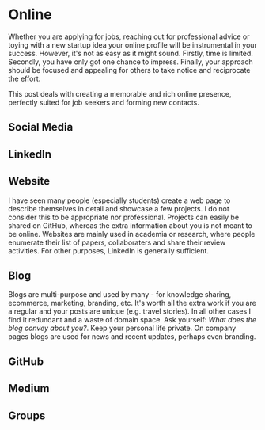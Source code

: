 # Online

Whether you are applying for jobs, reaching out for professional advice or toying with a new startup idea your online profile will be instrumental in your success. However, it's not as easy as it might sound. Firstly, time is limited. Secondly, you have only got one chance to impress. Finally, your approach should be focused and appealing for others to take notice and reciprocate the effort.

This post deals with creating a memorable and rich online presence, perfectly suited for job seekers and forming new contacts.

## Social Media


## LinkedIn

## Website
I have seen many people (especially students) create a web page to describe themselves in detail and showcase a few projects. I do not consider this to be appropriate nor professional. Projects can easily be shared on GitHub, whereas the extra information about you is not meant to be online. Websites are mainly used in academia or research, where people enumerate their list of papers, collaboraters and share their review activities. For other purposes, LinkedIn is generally sufficient.

## Blog
Blogs are multi-purpose and used by many - for knowledge sharing, ecommerce, marketing, branding, etc. It's worth all the extra work if you are a regular and your posts are unique (e.g. travel stories). In all other cases I find it redundant and a waste of domain space. Ask yourself: *What does the blog convey about you?*. Keep your personal life private. On company pages blogs are used for news and recent updates, perhaps even branding.

## GitHub

## Medium

## Groups
